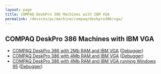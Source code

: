 ```yaml
---
layout: page
title: COMPAQ DeskPro 386 Machines with IBM VGA
permalink: /devices/pc/machine/compaq/deskpro386/vga/
---
```


COMPAQ DeskPro 386 Machines with IBM VGA 
---

* [COMPAQ DeskPro 386 with 2Mb RAM and IBM VGA](2048kb/) ([Debugger](2048kb/debugger/))
* [COMPAQ DeskPro 386 with 4Mb RAM and IBM VGA](4096kb/) ([Debugger](4096kb/debugger/))
* [COMPAQ DeskPro 386 with 4Mb RAM and IBM VGA running Windows 95](/disks/pc/windows/win95/4.00.950/) ([Debugger](/disks/pc/windows/win95/4.00.950/debugger/))

